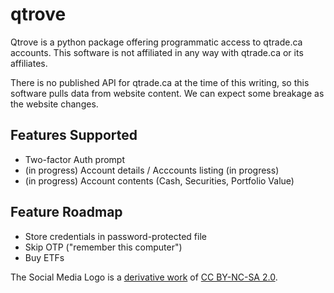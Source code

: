 # qtrove

Qtrove is a python package offering programmatic access to qtrade.ca accounts.
This software is not affiliated in any way with qtrade.ca or its affiliates.

There is no published API for qtrade.ca at the time of this writing, so this
software pulls data from website content. We can expect some breakage as the
website changes.

Features Supported
-------------------

- Two-factor Auth prompt
- (in progress) Account details / Acccounts listing (in progress)
- (in progress) Account contents (Cash, Securities, Portfolio Value)


Feature Roadmap
-------------------

- Store credentials in password-protected file
- Skip OTP ("remember this computer")
- Buy ETFs


The Social Media Logo is a [derivative work](https://www.flickr.com/photos/lwr/3491396612) of [CC BY-NC-SA 2.0](https://creativecommons.org/licenses/by-nc-sa/2.0/).
